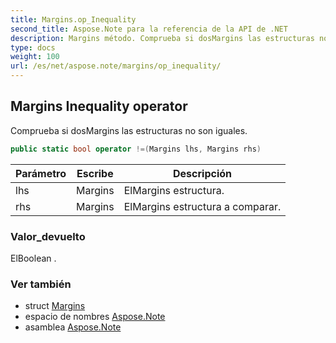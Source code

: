 ```yaml
---
title: Margins.op_Inequality
second_title: Aspose.Note para la referencia de la API de .NET
description: Margins método. Comprueba si dosMargins las estructuras no son iguales.
type: docs
weight: 100
url: /es/net/aspose.note/margins/op_inequality/
---
```

## Margins Inequality operator

Comprueba si dosMargins las estructuras no son iguales.

```csharp
public static bool operator !=(Margins lhs, Margins rhs)
```

| Parámetro | Escribe | Descripción |
| --- | --- | --- |
| lhs | Margins | ElMargins estructura. |
| rhs | Margins | ElMargins estructura a comparar. |

### Valor_devuelto

ElBoolean .

### Ver también

* struct [Margins](../)
* espacio de nombres [Aspose.Note](../../margins/)
* asamblea [Aspose.Note](../../../)


